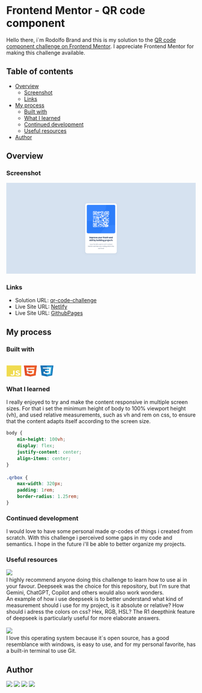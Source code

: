 # Frontend Mentor - QR code component

Hello there, i`m Rodolfo Brand and this is my solution to the [QR code component challenge on Frontend Mentor](https://www.frontendmentor.io/challenges/qr-code-component-iux_sIO_H). I appreciate Frontend Mentor for making this challenge available.

## Table of contents

- [Overview](#overview)
  - [Screenshot](#screenshot)
  - [Links](#links)
- [My process](#my-process)
  - [Built with](#built-with)
  - [What I learned](#what-i-learned)
  - [Continued development](#continued-development)
  - [Useful resources](#useful-resources)
- [Author](#author)

## Overview

### Screenshot

![](./src/images/screenshot.png)

### Links

- Solution URL: [qr-code-challenge](https://www.frontendmentor.io/solutions/qr-code-challenge-Y7D2iMiDUu)
- Live Site URL: [Netlify](https://heartfelt-salamander-c5ea3a.netlify.app/)
- Live Site URL: [GithubPages](https://rodolfo-brand.github.io/challenge-qr-code-component/)

## My process

### Built with

<div style="display: inline_block"><br>
  <img align="center" alt="Js" height="30" width="40" src="https://raw.githubusercontent.com/devicons/devicon/master/icons/javascript/javascript-plain.svg">
  <img align="center" alt="HTML" height="30" width="40" src="https://raw.githubusercontent.com/devicons/devicon/master/icons/html5/html5-original.svg">
  <img align="center" alt="CSS" height="30" width="40" src="https://raw.githubusercontent.com/devicons/devicon/master/icons/css3/css3-original.svg">
</div>

### What I learned

I really enjoyed to try and make the content responsive in multiple screen sizes. For that i set the minimum height of body to 100% viewport height (vh), and used relative measurements, such as vh and rem on css, to ensure that the content adapts itself according to the screen size.

```css
body {
    min-height: 100vh;
    display: flex;
    justify-content: center;
    align-items: center;
}

.qrbox {
    max-width: 320px;
    padding: 1rem;
    border-radius: 1.25rem;
}

```

### Continued development

I would love to have some personal made qr-codes of things i created from scratch. With this challenge i perceived some gaps in my code and semantics. I hope in the future i'll be able to better organize my projects.

### Useful resources
<a href="httsp://deepseek.com/" target="_blank"><img src="https://img.shields.io/badge/DeepSeek-4D6BFE?style=plastic&logo=deepseek&logoColor=white" width="91" target="_blank"></a>
<br>
I highly recommend anyone doing this challenge to learn how to use ai in your favour. Deepseek was the choice for this repository, but I'm sure that Gemini, ChatGPT, Copilot and others would also work wonders.
<br>
An example of how i use deepseek is to better understand what kind of measurement should i use for my project, is it absolute or relative? How should i adress the colors on css? Hex, RGB, HSL?
The R1 deepthink feature of deepseek is particularly useful for more elaborate answers.
<br>
<br>
<a href="https://linuxmint.com/" target="_blank"><img src="https://img.shields.io/badge/Linux_Mint-6c9f38?style=plastic&logo=linux-mint&logoColor=white" width="119" target="_blank"></a>
<br>
I love this operating system because it`s open source, has a good resemblance with windows, is easy to use, and for my personal favorite, has a built-in terminal to use Git.


## Author
<div>
  <a href="https://instagram.com/rodolfo__brand" target="_blank"><img src="https://img.shields.io/badge/Instagram-E4405F?style=plastic&logo=instagram&logoColor=white" width="119" target="_blank"></a>
  <a href="mailto:rodolfonbrand@gmail.com"><img src="https://img.shields.io/badge/Gmail-EA4335?style=plastic&logo=gmail&logoColor=white" width="83" target="_blank"></a>
  <a href="https://www.linkedin.com/in/rodolfonbrand/" target="_blank"><img src="https://img.shields.io/badge/LinkedIn-0A66C2?style=plastic&logo=linkedin&logoColor=white" width="80"  target="_blank"></a>
  <a href="https.github.com/rodolfo-brand" target="_blank"><img src="https://img.shields.io/badge/GitHub-181717?style=plastic&logo=github&logoColor=white" width="92" target="_blank"></a>
</div>
